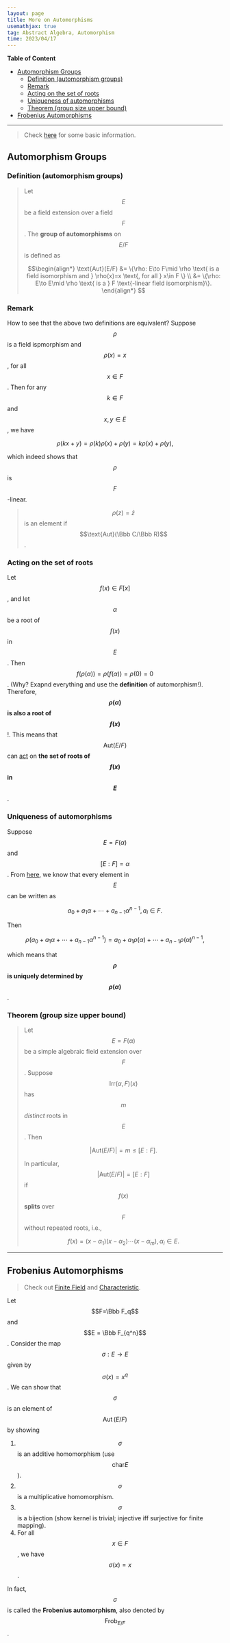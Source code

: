 ```yaml
---
layout: page
title: More on Automorphisms
usemathjax: true
tag: Abstract Algebra, Automorphism
time: 2023/04/17
---
```


**Table of Content**
- [Automorphism Groups](#automorphism-groups)
  - [Definition (automorphism groups)](#definition-automorphism-groups)
  - [Remark](#remark)
  - [Acting on the set of roots](#acting-on-the-set-of-roots)
  - [Uniqueness of automorphisms](#uniqueness-of-automorphisms)
  - [Theorem (group size upper bound)](#theorem-group-size-upper-bound)
- [Frobenius Automorphisms](#frobenius-automorphisms)

---

> Check [here](../more-on-normal-subgroups/#interlude-automorphism) for some basic information.

## Automorphism Groups
### Definition (automorphism groups)
> Let $$E$$ be a field extension over a field $$F$$. The **group of automorphisms** on $$E/F$$ is defined as
>
> $$\begin{align*}
  \text{Aut}(E/F) &= \{\rho: E\to F\mid \rho \text{ is a field isomorphism and } \rho(x)=x \text{, for all } x\in F \} \\
  &= \{\rho: E\to E\mid \rho \text{ is a } F \text{-linear field isomorphism}\}. 
\end{align*}
> $$

### Remark

How to see that the above two definitions are equivalent? Suppose $$\rho$$ is a field ispmorphism and $$\rho(x)=x$$, for all $$x\in F$$. Then for any $$k\in F$$ and $$x, y\in E$$, we have

$$
\rho(kx+y) = \rho(k)\rho(x)+\rho(y) = k\rho(x)+\rho(y),
$$

which indeed shows that $$\rho$$ is $$F$$-linear.

> $$\rho(z)=\bar z$$ is an element if $$\text{Aut}(\Bbb C/\Bbb R)$$.

### Acting on the set of roots

Let $$f(x)\in F[x]$$, and let $$\alpha$$ be a root of $$f(x)$$ in $$E$$. Then $$f(\rho(\alpha)) = \rho(f(\alpha)) = \rho(0) = 0$$. (Why? Exapnd everything and use the **definition** of automorphism!). Therefore, **$$\rho(\alpha)$$ is also a root of $$f(x)$$**!. This means that $$\text{Aut}(E/F)$$ can [act](../group-action) on **the set of roots of $$f(x)$$ in $$E$$**.

### Uniqueness of automorphisms

Suppose $$E=F(\alpha)$$ and $$[E:F]=\alpha$$. From [here](./field-extension/#theorem-unique-expression), we know that every element in $$E$$ can be written as

$$
a_0+a_1\alpha+\cdots+a_{n-1}\alpha^{n-1}, a_i \in F.
$$

Then

$$
\rho(a_0+a_1\alpha+\cdots+a_{n-1}\alpha^{n-1}) = a_0+a_1\rho(\alpha)+\cdots+a_{n-1}\rho(\alpha)^{n-1},
$$

which means that **$$\rho$$ is uniquely determined by $$\rho(\alpha)$$**.

### Theorem (group size upper bound)
> Let $$E=F(\alpha)$$ be a simple algebraic field extension over $$F$$. Suppose $$\text{Irr}(\alpha, F)(x)$$ has $$m$$ *distinct* roots in $$E$$. Then
>
> $$
> \vert \text{Aut}(E/F)\vert=m\le[E:F].
> $$
>
> In particular, $$\vert \text{Aut}(E/F)\vert=[E:F]$$ if $$f(x)$$ **splits** over $$F$$ without repeated roots, i.e., 
>
> $$
> f(x) = (x-\alpha_1)(x-\alpha_2)\cdots(x-\alpha_m), \alpha_i \in E.
> $$

---

## Frobenius Automorphisms

> Check out [Finite Field](../finite-field/) and [Characteristic](../integral-domain/#characteristic).

Let $$F=\Bbb F_q$$ and $$E = \Bbb F_{q^n}$$. Consider the map $$\sigma:E\to E$$ given by $$\sigma(x)=x^q$$. We can show that $$\sigma$$ is an element of $$\operatorname{Aut}(E/F)$$ by showing 

1. $$\sigma$$ is an additive homomorphism (use $$\text{char}E$$).
2. $$\sigma$$ is a multiplicative homomorphism.
3. $$\sigma$$ is a bijection (show kernel is trivial; injective iff surjective for finite mapping).
4. For all $$x\in F$$, we have $$\sigma(x)=x$$.

In fact, $$\sigma$$ is called the **Frobenius automorphism**, also denoted by $$\text{Frob}_{E/F}$$.